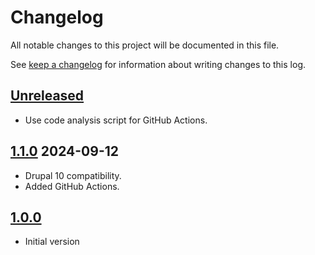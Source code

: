 <!-- markdownlint-disable MD024 -->
# Changelog

All notable changes to this project will be documented in this file.

See [keep a changelog](https://keepachangelog.com/en/1.0.0/) for information
about writing changes to this log.

## [Unreleased]

- Use code analysis script for GitHub Actions.

## [1.1.0] 2024-09-12

- Drupal 10 compatibility.
- Added GitHub Actions.

## [1.0.0]

- Initial version

[Unreleased]: https://github.com/itk-dev/os2forms_user_field_lookup/compare/1.1.0...HEAD
[1.1.0]: https://github.com/itk-dev/os2forms_user_field_lookup/compare/1.0.0...1.1.0
[1.0.0]: https://github.com/itk-dev/os2forms_user_field_lookup/releases/tag/1.0.0
